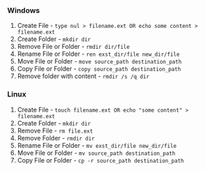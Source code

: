 ### Windows
1. Create File - `type nul > filename.ext OR echo some content > filename.ext`
2. Create Folder - `mkdir dir`
3. Remove File or Folder - `rmdir dir/file`
4. Rename File or Folder - `ren exst_dir/file new_dir/file`
5. Move File or Folder - `move source_path destination_path`
6. Copy File or Folder - `copy source_path destination_path`
7. Remove folder with content - `rmdir /s /q dir`

### Linux
1. Create File - `touch filename.ext OR echo "some content" > filename.ext`
2. Create Folder - `mkdir dir`
3. Remove File - `rm file.ext`
3. Remove Folder - `rmdir dir`
4. Rename File or Folder - `mv exst_dir/file new_dir/file`
5. Move File or Folder - `mv source_path destination_path`
6. Copy File or Folder - `cp -r source_path destination_path`
